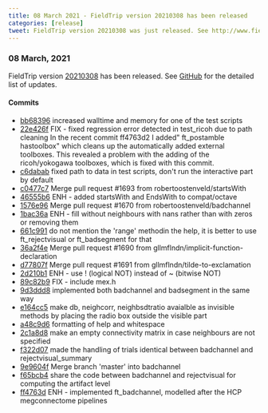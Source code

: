 ```yaml
---
title: 08 March 2021 - FieldTrip version 20210308 has been released
categories: [release]
tweet: FieldTrip version 20210308 was just released. See http://www.fieldtriptoolbox.org/#08-march-2021
---
```


### 08 March, 2021

FieldTrip version [20210308](http://github.com/fieldtrip/fieldtrip/releases/tag/20210308) has been released.
See [GitHub](https://github.com/fieldtrip/fieldtrip/compare/20210304...20210308) for the detailed list of updates.

#### Commits

- [bb68396](http://github.com/fieldtrip/fieldtrip/commit/bb68396) increased walltime and memory for one of the test scripts
- [22e426f](http://github.com/fieldtrip/fieldtrip/commit/22e426f) FIX - fixed regression error detected in test_ricoh due to path cleaning In the recent commit ff4763d2 I added" ft_postamble hastoolbox" which cleans up the automatically added external toolboxes. This revealed a problem with the adding of the ricoh/yokogawa toolboxes, which is fixed with this commit.
- [c6dabab](http://github.com/fieldtrip/fieldtrip/commit/c6dabab) fixed path to data in test scripts, don't run the interactive part by default
- [c0477c7](http://github.com/fieldtrip/fieldtrip/commit/c0477c7) Merge pull request #1693 from robertoostenveld/startsWith
- [46555b6](http://github.com/fieldtrip/fieldtrip/commit/46555b6) ENH - added startsWith and EndsWith to compat/octave
- [1576e96](http://github.com/fieldtrip/fieldtrip/commit/1576e96) Merge pull request #1670 from robertoostenveld/badchannel
- [1bac36a](http://github.com/fieldtrip/fieldtrip/commit/1bac36a) ENH - fill without neighbours with nans rather than with zeros or removing them
- [661c991](http://github.com/fieldtrip/fieldtrip/commit/661c991) do not mention the 'range' methodin the help, it is better to use ft_rejectvisual or ft_badsegment for that
- [36a2f4e](http://github.com/fieldtrip/fieldtrip/commit/36a2f4e) Merge pull request #1690 from gllmflndn/implicit-function-declaration
- [d77807f](http://github.com/fieldtrip/fieldtrip/commit/d77807f) Merge pull request #1691 from gllmflndn/tilde-to-exclamation
- [2d210b1](http://github.com/fieldtrip/fieldtrip/commit/2d210b1) ENH - use ! (logical NOT) instead of ~ (bitwise NOT)
- [89c82b9](http://github.com/fieldtrip/fieldtrip/commit/89c82b9) FIX - include mex.h
- [9d3ddd8](http://github.com/fieldtrip/fieldtrip/commit/9d3ddd8) implemented both badchannel and badsegment in the same way
- [e164cc5](http://github.com/fieldtrip/fieldtrip/commit/e164cc5) make db, neighcorr, neighbsdtratio avaialble as invisible methods by placing the radio box outside the visible part
- [a48c9d6](http://github.com/fieldtrip/fieldtrip/commit/a48c9d6) formatting of help and whitespace
- [2c1a8d8](http://github.com/fieldtrip/fieldtrip/commit/2c1a8d8) make an empty connectivity matrix in case neighbours are not specified
- [f322d07](http://github.com/fieldtrip/fieldtrip/commit/f322d07) made the handling of trials identical between badchannel and rejectvisual_summary
- [9e9604f](http://github.com/fieldtrip/fieldtrip/commit/9e9604f) Merge branch 'master' into badchannel
- [f65bcb4](http://github.com/fieldtrip/fieldtrip/commit/f65bcb4) share the code between badchannel and rejectvisual for computing the artifact level
- [ff4763d](http://github.com/fieldtrip/fieldtrip/commit/ff4763d) ENH - implemented ft_badchannel, modelled after the HCP megconnectome pipelines

